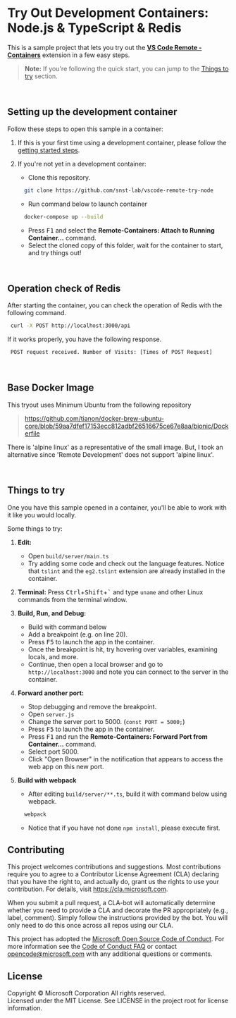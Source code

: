 # Try Out Development Containers: Node.js & TypeScript & Redis

This is a sample project that lets you try out the **[VS Code Remote - Containers](https://aka.ms/vscode-remote/containers)** extension in a few easy steps.

> **Note:** If you're following the quick start, you can jump to the [Things to try](#things-to-try) section. 


<br>


## Setting up the development container

Follow these steps to open this sample in a container:

1. If this is your first time using a development container, please follow the [getting started steps](https://aka.ms/vscode-remote/containers/getting-started).

2. If you're not yet in a development container:
   - Clone this repository.
   ```sh
     git clone https://github.com/snst-lab/vscode-remote-try-node
   ```
   - Run command below to launch container 
   ```sh
     docker-compose up --build
   ```
   - Press <kbd>F1</kbd> and select the **Remote-Containers: Attach to Running Container...** command.
   - Select the cloned copy of this folder, wait for the container to start, and try things out!

<br>

## Operation check of Redis
  After starting the container, you can check the operation of Redis with the following command.
  
   ```sh
    curl -X POST http://localhost:3000/api
   ```
If it works properly, you have the following response.
   ```sh
    POST request received. Number of Visits: [Times of POST Request]
   ```

<br>

## Base Docker Image
  This tryout uses Minimum Ubuntu from the following repository 
> https://github.com/tianon/docker-brew-ubuntu-core/blob/59aa7dfef17153ecc812adbf26516675ce67e8aa/bionic/Dockerfile

There is 'alpine linux' as a representative of the small image.
But, I took an alternative since 'Remote Development' does not support 'alpine linux'.

<br>

## Things to try

One you have this sample opened in a container, you'll be able to work with it like you would locally.

Some things to try:

1. **Edit:**
   - Open `build/server/main.ts`
   - Try adding some code and check out the language features. Notice that `tslint` and the `eg2.tslint` extension are already installed in the container.
2. **Terminal:** Press <kbd>Ctrl</kbd>+<kbd>Shift</kbd>+<kbd>\`</kbd> and type `uname` and other Linux commands from the terminal window.
3. **Build, Run, and Debug:**
   - Build with command below 
   - Add a breakpoint (e.g. on line 20).
   - Press <kbd>F5</kbd> to launch the app in the container.
   - Once the breakpoint is hit, try hovering over variables, examining locals, and more.
   - Continue, then open a local browser and go to `http://localhost:3000` and note you can connect to the server in the container.
4. **Forward another port:**
   - Stop debugging and remove the breakpoint.
   - Open `server.js`
   - Change the server port to 5000. (`const PORT = 5000;`)
   - Press <kbd>F5</kbd> to launch the app in the container.
   - Press <kbd>F1</kbd> and run the **Remote-Containers: Forward Port from Container...** command.
   - Select port 5000.
   - Click "Open Browser" in the notification that appears to access the web app on this new port.

5. **Build with webpack**
   - After editing  `build/server/**.ts`, build it with command below using webpack. 
   ```sh
     webpack
   ```
   - Notice that if you have not done `npm install`, please execute first.



## Contributing

This project welcomes contributions and suggestions.  Most contributions require you to agree to a
Contributor License Agreement (CLA) declaring that you have the right to, and actually do, grant us
the rights to use your contribution. For details, visit https://cla.microsoft.com.

When you submit a pull request, a CLA-bot will automatically determine whether you need to provide
a CLA and decorate the PR appropriately (e.g., label, comment). Simply follow the instructions
provided by the bot. You will only need to do this once across all repos using our CLA.

This project has adopted the [Microsoft Open Source Code of Conduct](https://opensource.microsoft.com/codeofconduct/).
For more information see the [Code of Conduct FAQ](https://opensource.microsoft.com/codeofconduct/faq/) or
contact [opencode@microsoft.com](mailto:opencode@microsoft.com) with any additional questions or comments.



## License

Copyright © Microsoft Corporation All rights reserved.<br />
Licensed under the MIT License. See LICENSE in the project root for license information.
